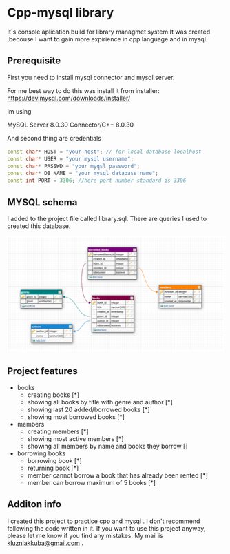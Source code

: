 # Cpp-mysql library

It`s console aplication build for library managmet system.It was created ,becouse I want  to gain more expirience in cpp language and in mysql.


## Prerequisite

First you need to install mysql connector and mysql server.

For me best way to do this was install it from installer:
https://dev.mysql.com/downloads/installer/

Im using 

MySQL Server 8.0.30
Connector/C++ 8.0.30

And second thing are credentials

```cpp
const char* HOST = "your host"; // for local database localhost
const char* USER = "your mysql username";
const char* PASSWD = "your myqsl password";
const char* DB_NAME = "your mysql database name";
const int PORT = 3306; //here port number standard is 3306
```

## MYSQL schema

I added to the project file called library.sql. There are queries 
I used to created this database.

![MySQL schema screenshot](librarySchema.png?raw=true "MySQL schema screenshot")

## Project features

* books
  - creating books [*]
  - showing all books by title with genre and author [*]
  - showing last 20 added/borrowed books [*]
  - showing most borrowed books [*]
* members 
  - creating members [*]
  - showing most active members [*]
  - showing all members by name and books they borrow []
* borrowing books 
  - borrowing book [*]
  - returning book [*]
  - member cannot borrow a book that has already been rented [*]
  - member can borrow maximum of 5 books [*]
## Additon info

I created this project to practice cpp and mysql . I don't recommend following the code written in it. If you want to use this project anyway, please let me know if you find any mistakes. My mail is kluzniakkuba@gmail.com . 
